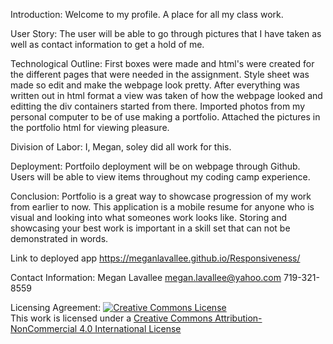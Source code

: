 Introduction:
Welcome to my profile. A place for all my class work. 

User Story:
The user will be able to go through pictures that I have taken as well as contact information to get a hold of me.  

Technological Outline:
First boxes were made and html's were created for the different pages that were needed in the assignment. Style sheet was made so edit and make the webpage look pretty. After everything was written out in html format a view was taken of how the webpage looked and editting the div containers started from there.  Imported photos from my personal computer to be of use making a portfolio.  Attached the pictures in the portfolio html for viewing pleasure.  

Division of Labor:
I, Megan, soley did all work for this.  

Deployment:
Portfoilo deployment will be on webpage through Github. Users will be able to view items throughout my coding camp experience. 

Conclusion:
Portfolio is a great way to showcase progression of my work from earlier to now.  This application is a mobile resume for anyone who is visual and looking into what someones work looks like.  Storing and showcasing your best work is important in a skill set that can not be demonstrated in words. 

Link to deployed app
https://meganlavallee.github.io/Responsiveness/ 

Contact Information: 
Megan Lavallee
megan.lavallee@yahoo.com
719-321-8559

Licensing Agreement:
<a rel="license" href="http://creativecommons.org/licenses/by-nc/4.0/"><img alt="Creative Commons License" style="border-width:0" src="https://i.creativecommons.org/l/by-nc/4.0/88x31.png" /></a><br />This work is licensed under a <a rel="license" href="http://creativecommons.org/licenses/by-nc/4.0/">Creative Commons Attribution-NonCommercial 4.0 International License</a>